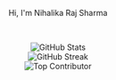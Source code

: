 <p align = "center" > Hi, I'm Nihalika Raj Sharma </p>

<br>

<p align="center">
<img src="https://github-readme-stats.vercel.app/api?username=Nia806&theme=dark&hide_border=false&include_all_commits=true&count_private=true" alt="GitHub Stats" />
<br/>
<img src="https://nirzak-streak-stats.vercel.app/?user=Nia806&theme=dark&hide_border=false" alt="GitHub Streak" />
<br/>
<img src="https://github-contributor-stats.vercel.app/api?username=Nia806&limit=5&theme=dark&combine_all_yearly_contributions=true" alt="Top Contributor" />
</p>

</div>
